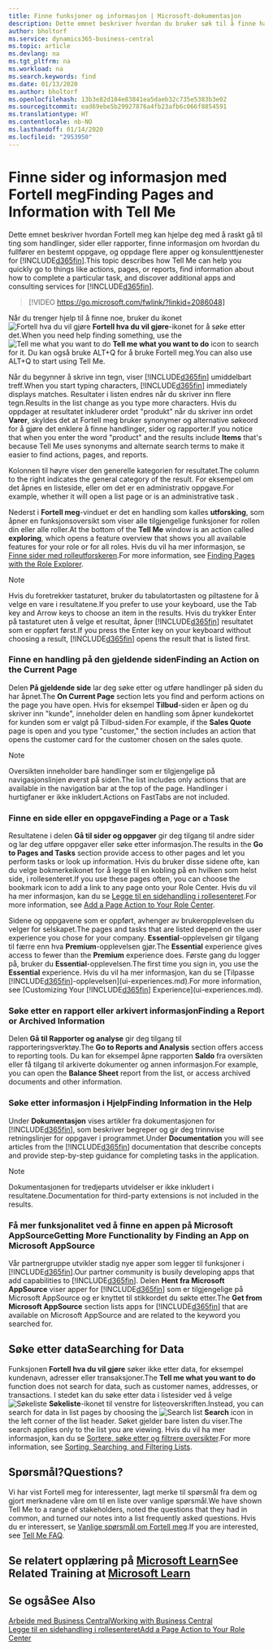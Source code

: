 ```yaml
---
title: Finne funksjoner og informasjon | Microsoft-dokumentasjon
description: Dette emnet beskriver hvordan du bruker søk til å finne handlinger, sider, rapporter, dokumentasjon og data, i tillegg til andre programmer og konsulenttjenester.
author: bholtorf
ms.service: dynamics365-business-central
ms.topic: article
ms.devlang: na
ms.tgt_pltfrm: na
ms.workload: na
ms.search.keywords: find
ms.date: 01/13/2020
ms.author: bholtorf
ms.openlocfilehash: 13b3e82d184e83841ea5daeb32c735e5383b3e02
ms.sourcegitcommit: ead69ebe5b29927876a4fb23afb6c066f8854591
ms.translationtype: HT
ms.contentlocale: nb-NO
ms.lasthandoff: 01/14/2020
ms.locfileid: "2953950"
---
```

# <a name="finding-pages-and-information-with-tell-me"></a><span data-ttu-id="73bba-103">Finne sider og informasjon med Fortell meg</span><span class="sxs-lookup"><span data-stu-id="73bba-103">Finding Pages and Information with Tell Me</span></span>  
<span data-ttu-id="73bba-104">Dette emnet beskriver hvordan Fortell meg kan hjelpe deg med å raskt gå til ting som handlinger, sider eller rapporter, finne informasjon om hvordan du fullfører en bestemt oppgave, og oppdage flere apper og konsulenttjenester for [!INCLUDE[d365fin](includes/d365fin_md.md)].</span><span class="sxs-lookup"><span data-stu-id="73bba-104">This topic describes how Tell Me can help you quickly go to things like actions, pages, or reports, find information about how to complete a particular task, and discover additional apps and consulting services for [!INCLUDE[d365fin](includes/d365fin_md.md)].</span></span>  


> [!VIDEO https://go.microsoft.com/fwlink/?linkid=2086048]

<span data-ttu-id="73bba-105">Når du trenger hjelp til å finne noe, bruker du ikonet ![Fortell hva du vil gjøre](media/ui-search/search.png "Søk etter side eller rapport") **Fortell hva du vil gjøre**-ikonet for å søke etter det.</span><span class="sxs-lookup"><span data-stu-id="73bba-105">When you need help finding something, use the ![Tell me what you want to do](media/ui-search/search.png "Search for Page or Report") **Tell me what you want to do** icon to search for it.</span></span> <span data-ttu-id="73bba-106">Du kan også bruke ALT+Q for å bruke Fortell meg.</span><span class="sxs-lookup"><span data-stu-id="73bba-106">You can also use ALT+Q to start using Tell Me.</span></span>

<span data-ttu-id="73bba-107">Når du begynner å skrive inn tegn, viser [!INCLUDE[d365fin](includes/d365fin_md.md)] umiddelbart treff.</span><span class="sxs-lookup"><span data-stu-id="73bba-107">When you start typing characters, [!INCLUDE[d365fin](includes/d365fin_md.md)] immediately displays matches.</span></span> <span data-ttu-id="73bba-108">Resultater i listen endres når du skriver inn flere tegn.</span><span class="sxs-lookup"><span data-stu-id="73bba-108">Results in the list change as you type more characters.</span></span> <span data-ttu-id="73bba-109">Hvis du oppdager at resultatet inkluderer ordet "produkt" når du skriver inn ordet **Varer**, skyldes det at Fortell meg bruker synonymer og alternative søkeord for å gjøre det enklere å finne handlinger, sider og rapporter.</span><span class="sxs-lookup"><span data-stu-id="73bba-109">If you notice that when you enter the word "product" and the results include **Items** that's because Tell Me uses synonyms and alternate search terms to make it easier to find actions, pages, and reports.</span></span>

<span data-ttu-id="73bba-110">Kolonnen til høyre viser den generelle kategorien for resultatet.</span><span class="sxs-lookup"><span data-stu-id="73bba-110">The column to the right indicates the general category of the result.</span></span> <span data-ttu-id="73bba-111">For eksempel om det åpnes en listeside, eller om det er en administrativ oppgave.</span><span class="sxs-lookup"><span data-stu-id="73bba-111">For example, whether it will open a list page or is an administrative task .</span></span>  

<span data-ttu-id="73bba-112">Nederst i **Fortell meg**-vinduet er det en handling som kalles **utforsking**, som åpner en funksjonsoversikt som viser alle tilgjengelige funksjoner for rollen din eller alle roller.</span><span class="sxs-lookup"><span data-stu-id="73bba-112">At the bottom of the **Tell Me** window is an action called **exploring**, which opens a feature overview that shows you all available features for your role or for all roles.</span></span> <span data-ttu-id="73bba-113">Hvis du vil ha mer informasjon, se [Finne sider med rolleutforskeren](ui-role-explorer.md).</span><span class="sxs-lookup"><span data-stu-id="73bba-113">For more information, see [Finding Pages with the Role Explorer](ui-role-explorer.md).</span></span>

> [!NOTE]  
>   <span data-ttu-id="73bba-114">Hvis du foretrekker tastaturet, bruker du tabulatortasten og piltastene for å velge en vare i resultatene.</span><span class="sxs-lookup"><span data-stu-id="73bba-114">If you prefer to use your keyboard, use the Tab key and Arrow keys to choose an item in the results.</span></span> <span data-ttu-id="73bba-115">Hvis du trykker Enter på tastaturet uten å velge et resultat, åpner [!INCLUDE[d365fin](includes/d365fin_md.md)] resultatet som er oppført først.</span><span class="sxs-lookup"><span data-stu-id="73bba-115">If you press the Enter key on your keyboard without choosing a result, [!INCLUDE[d365fin](includes/d365fin_md.md)] opens the result that is listed first.</span></span>

### <a name="finding-an-action-on-the-current-page"></a><span data-ttu-id="73bba-116">Finne en handling på den gjeldende siden</span><span class="sxs-lookup"><span data-stu-id="73bba-116">Finding an Action on the Current Page</span></span>
<span data-ttu-id="73bba-117">Delen **På gjeldende side** lar deg søke etter og utføre handlinger på siden du har åpnet.</span><span class="sxs-lookup"><span data-stu-id="73bba-117">The **On Current Page** section lets you find and perform actions on the page you have open.</span></span> <span data-ttu-id="73bba-118">Hvis for eksempel **Tilbud**-siden er åpen og du skriver inn "kunde", inneholder delen en handling som åpner kundekortet for kunden som er valgt på Tilbud-siden.</span><span class="sxs-lookup"><span data-stu-id="73bba-118">For example, if the **Sales Quote** page is open and you type "customer," the section includes an action that opens the customer card for the customer chosen on the sales quote.</span></span>

> [!NOTE]  
>   <span data-ttu-id="73bba-119">Oversikten inneholder bare handlinger som er tilgjengelige på navigasjonslinjen øverst på siden.</span><span class="sxs-lookup"><span data-stu-id="73bba-119">The list includes only actions that are available in the navigation bar at the top of the page.</span></span> <span data-ttu-id="73bba-120">Handlinger i hurtigfaner er ikke inkludert.</span><span class="sxs-lookup"><span data-stu-id="73bba-120">Actions on FastTabs are not included.</span></span>  

### <a name="finding-a-page-or-a-task"></a><span data-ttu-id="73bba-121">Finne en side eller en oppgave</span><span class="sxs-lookup"><span data-stu-id="73bba-121">Finding a Page or a Task</span></span>
<span data-ttu-id="73bba-122">Resultatene i delen **Gå til sider og oppgaver** gir deg tilgang til andre sider og lar deg utføre oppgaver eller søke etter informasjon.</span><span class="sxs-lookup"><span data-stu-id="73bba-122">The results in the **Go to Pages and Tasks** section provide access to other pages and let you perform tasks or look up information.</span></span> <span data-ttu-id="73bba-123">Hvis du bruker disse sidene ofte, kan du velge bokmerkeikonet for å legge til en kobling på en hvilken som helst side, i rollesenteret.</span><span class="sxs-lookup"><span data-stu-id="73bba-123">If you use these pages often, you can choose the bookmark icon to add a link to any page onto your Role Center.</span></span> <span data-ttu-id="73bba-124">Hvis du vil ha mer informasjon, kan du se [Legge til en sidehandling i rollesenteret](ui-bookmarks.md).</span><span class="sxs-lookup"><span data-stu-id="73bba-124">For more information, see [Add a Page Action to Your Role Center](ui-bookmarks.md).</span></span>

<span data-ttu-id="73bba-125">Sidene og oppgavene som er oppført, avhenger av brukeropplevelsen du velger for selskapet.</span><span class="sxs-lookup"><span data-stu-id="73bba-125">The pages and tasks that are listed depend on the user experience you chose for your company.</span></span> <span data-ttu-id="73bba-126">**Essential**-opplevelsen gir tilgang til færre enn hva **Premium**-opplevelsen gjør.</span><span class="sxs-lookup"><span data-stu-id="73bba-126">The **Essential** experience gives access to fewer than the **Premium** experience does.</span></span> <span data-ttu-id="73bba-127">Første gang du logger på, bruker du **Essential**-opplevelsen.</span><span class="sxs-lookup"><span data-stu-id="73bba-127">The first time you sign in, you use the **Essential** experience.</span></span> <span data-ttu-id="73bba-128">Hvis du vil ha mer informasjon, kan du se [Tilpasse [!INCLUDE[d365fin](includes/d365fin_md.md)]-opplevelsen](ui-experiences.md).</span><span class="sxs-lookup"><span data-stu-id="73bba-128">For more information, see [Customizing Your [!INCLUDE[d365fin](includes/d365fin_md.md)] Experience](ui-experiences.md).</span></span>

### <a name="finding-a-report-or-archived-information"></a><span data-ttu-id="73bba-129">Søke etter en rapport eller arkivert informasjon</span><span class="sxs-lookup"><span data-stu-id="73bba-129">Finding a Report or Archived Information</span></span>
<span data-ttu-id="73bba-130">Delen **Gå til Rapporter og analyse** gir deg tilgang til rapporteringsverktøy.</span><span class="sxs-lookup"><span data-stu-id="73bba-130">The **Go to Reports and Analysis** section offers access to reporting tools.</span></span> <span data-ttu-id="73bba-131">Du kan for eksempel åpne rapporten **Saldo** fra oversikten eller få tilgang til arkiverte dokumenter og annen informasjon.</span><span class="sxs-lookup"><span data-stu-id="73bba-131">For example, you can open the **Balance Sheet** report from the list, or access archived documents and other information.</span></span>  

### <a name="finding-information-in-the-help"></a><span data-ttu-id="73bba-132">Søke etter informasjon i Hjelp</span><span class="sxs-lookup"><span data-stu-id="73bba-132">Finding Information in the Help</span></span>
<span data-ttu-id="73bba-133">Under **Dokumentasjon** vises artikler fra dokumentasjonen for [!INCLUDE[d365fin](includes/d365fin_md.md)], som beskriver begreper og gir deg trinnvise retningslinjer for oppgaver i programmet.</span><span class="sxs-lookup"><span data-stu-id="73bba-133">Under **Documentation** you will see articles from the [!INCLUDE[d365fin](includes/d365fin_md.md)] documentation that describe concepts and provide step-by-step guidance for completing tasks in the application.</span></span>    

> [!NOTE]  
> <span data-ttu-id="73bba-134">Dokumentasjonen for tredjeparts utvidelser er ikke inkludert i resultatene.</span><span class="sxs-lookup"><span data-stu-id="73bba-134">Documentation for third-party extensions is not included in the results.</span></span>

### <a name="getting-more-functionality-by-finding-an-app-on-microsoft-appsource"></a><span data-ttu-id="73bba-135">Få mer funksjonalitet ved å finne en appen på Microsoft AppSource</span><span class="sxs-lookup"><span data-stu-id="73bba-135">Getting More Functionality by Finding an App on Microsoft AppSource</span></span>
<span data-ttu-id="73bba-136">Vår partnergruppe utvikler stadig nye apper som legger til funksjoner i [!INCLUDE[d365fin](includes/d365fin_md.md)].</span><span class="sxs-lookup"><span data-stu-id="73bba-136">Our partner community is busily developing apps that add capabilities to [!INCLUDE[d365fin](includes/d365fin_md.md)].</span></span> <span data-ttu-id="73bba-137">Delen **Hent fra Microsoft AppSource** viser apper for [!INCLUDE[d365fin](includes/d365fin_md.md)] som er tilgjengelige på Microsoft AppSource og er knyttet til stikkordet du søkte etter.</span><span class="sxs-lookup"><span data-stu-id="73bba-137">The **Get from Microsoft AppSource** section lists apps for [!INCLUDE[d365fin](includes/d365fin_md.md)] that are available on Microsoft AppSource and are related to the keyword you searched for.</span></span>

## <a name="searching-for-data"></a><span data-ttu-id="73bba-138">Søke etter data</span><span class="sxs-lookup"><span data-stu-id="73bba-138">Searching for Data</span></span>
<span data-ttu-id="73bba-139">Funksjonen **Fortell hva du vil gjøre** søker ikke etter data, for eksempel kundenavn, adresser eller transaksjoner.</span><span class="sxs-lookup"><span data-stu-id="73bba-139">The **Tell me what you want to do** function does not search for data, such as customer names, addresses, or transactions.</span></span> <span data-ttu-id="73bba-140">I stedet kan du søke etter data i listesider ved å velge ![Søkeliste](media/ui-search/search-list.png "Søkeliste-ikon") **Søkeliste**-ikonet til venstre for listeoverskriften.</span><span class="sxs-lookup"><span data-stu-id="73bba-140">Instead, you can search for data in list pages by choosing the ![Search list](media/ui-search/search-list.png "Search list icon") **Search** icon in the left corner of the list header.</span></span> <span data-ttu-id="73bba-141">Søket gjelder bare listen du viser.</span><span class="sxs-lookup"><span data-stu-id="73bba-141">The search applies only to the list you are viewing.</span></span> <span data-ttu-id="73bba-142">Hvis du vil ha mer informasjon, kan du se [Sortere, søke etter og filtrere oversikter](ui-enter-criteria-filters.md).</span><span class="sxs-lookup"><span data-stu-id="73bba-142">For more information, see [Sorting, Searching, and Filtering Lists](ui-enter-criteria-filters.md).</span></span>

## <a name="questions"></a><span data-ttu-id="73bba-143">Spørsmål?</span><span class="sxs-lookup"><span data-stu-id="73bba-143">Questions?</span></span>
<span data-ttu-id="73bba-144">Vi har vist Fortell meg for interessenter, lagt merke til spørsmål fra dem og gjort merknadene våre om til en liste over vanlige spørsmål.</span><span class="sxs-lookup"><span data-stu-id="73bba-144">We have shown Tell Me to a range of stakeholders, noted the questions that they had in common, and turned our notes into a list frequently asked questions.</span></span> <span data-ttu-id="73bba-145">Hvis du er interessert, se [Vanlige spørsmål om Fortell meg](ui-search-faq.md).</span><span class="sxs-lookup"><span data-stu-id="73bba-145">If you are interested, see [Tell Me FAQ](ui-search-faq.md).</span></span>

## <a name="see-related-training-at-microsoft-learnlearnmodulesuser-interface-dynamics-365-business-centralindex"></a><span data-ttu-id="73bba-146">Se relatert opplæring på [Microsoft Learn](/learn/modules/user-interface-dynamics-365-business-central/index)</span><span class="sxs-lookup"><span data-stu-id="73bba-146">See Related Training at [Microsoft Learn](/learn/modules/user-interface-dynamics-365-business-central/index)</span></span>

## <a name="see-also"></a><span data-ttu-id="73bba-147">Se også</span><span class="sxs-lookup"><span data-stu-id="73bba-147">See Also</span></span>
[<span data-ttu-id="73bba-148">Arbeide med Business Central</span><span class="sxs-lookup"><span data-stu-id="73bba-148">Working with Business Central</span></span>](ui-work-product.md)  
[<span data-ttu-id="73bba-149">Legge til en sidehandling i rollesenteret</span><span class="sxs-lookup"><span data-stu-id="73bba-149">Add a Page Action to Your Role Center</span></span>](ui-bookmarks.md)
